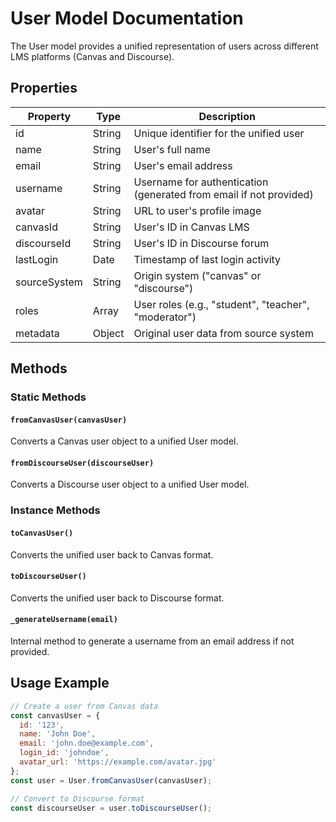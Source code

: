 # User Model Documentation

The User model provides a unified representation of users across different LMS platforms (Canvas and Discourse).

## Properties

| Property | Type | Description |
|----------|------|-------------|
| id | String | Unique identifier for the unified user |
| name | String | User's full name |
| email | String | User's email address |
| username | String | Username for authentication (generated from email if not provided) |
| avatar | String | URL to user's profile image |
| canvasId | String | User's ID in Canvas LMS |
| discourseId | String | User's ID in Discourse forum |
| lastLogin | Date | Timestamp of last login activity |
| sourceSystem | String | Origin system ("canvas" or "discourse") |
| roles | Array<String> | User roles (e.g., "student", "teacher", "moderator") |
| metadata | Object | Original user data from source system |

## Methods

### Static Methods

#### `fromCanvasUser(canvasUser)`
Converts a Canvas user object to a unified User model.

#### `fromDiscourseUser(discourseUser)`
Converts a Discourse user object to a unified User model.

### Instance Methods

#### `toCanvasUser()`
Converts the unified user back to Canvas format.

#### `toDiscourseUser()`
Converts the unified user back to Discourse format.

#### `_generateUsername(email)`
Internal method to generate a username from an email address if not provided.

## Usage Example

```javascript
// Create a user from Canvas data
const canvasUser = {
  id: '123',
  name: 'John Doe',
  email: 'john.doe@example.com',
  login_id: 'johndoe',
  avatar_url: 'https://example.com/avatar.jpg'
};
const user = User.fromCanvasUser(canvasUser);

// Convert to Discourse format
const discourseUser = user.toDiscourseUser();
```